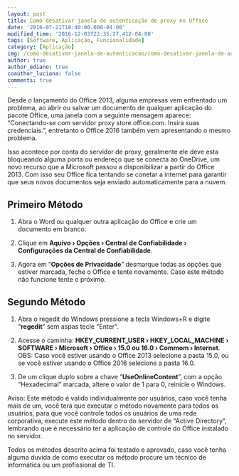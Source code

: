 ```yaml
---
layout: post
title: Como desativar janela de autenticação de proxy no Office
date: '2016-07-21T18:40:00.000-04:00'
modified_time: '2016-12-03T22:35:27.412-04:00'
tags: [Software, Aplicação, Funcionalidade]
category: [Aplicação]
img: /como-desativar-janela-de-autenticacao/como-desativar-janela-de-autenticacao.jpg
author: true
author_ediano: true
coauthor_luciana: false
comments: true
---
```


Desde o lançamento do Office 2013, alguma empresas vem enfrentado um problema, ao abrir ou salvar um documento de qualquer aplicação do pacote Office, uma janela com a seguinte mensagem aparece: “Conectando-se com servidor proxy store.office.com. Insira suas credenciais.”, entretanto o Office 2016 também vem apresentando o mesmo problema.

Isso acontece por conta do servidor de proxy, geralmente ele deve esta bloqueando alguma porta ou endereço que se conecta ao OneDrive, um novo recurso que a Microsoft passou a disponibilizar a partir do Office 2013. Com isso seu Office fica tentando se conetar a internet para garantir que seus novos documentos seja enviado automaticamente para a nuvem.

## Primeiro Método
1. Abra o Word ou qualquer outra aplicação do Office e crie um documento em branco.

2. Clique em **Aquivo › Opções › Central de Confiabilidade › Configurações da Central de Confiabilidade**.

3. Agora em “**Opções de Privacidade**” desmarque todas as opções que estiver marcada, feche o Office e tente novamente. Caso este método não funcione tente o próximo.

## Segundo Método
1. Abra o regedit do Windows pressione a tecla Windows+R e digite “**regedit**” sem aspas tecle "Enter".

2. Acesse o caminha: **HKEY_CURRENT_USER › HKEY_LOCAL_MACHINE › SOFTWARE › Microsoft › Office › 15.0 ou 16.0 › Commom › Internet**. OBS: Caso você estiver usando o Office 2013 selecione a pasta 15.0, ou se você estiver usando o Office 2016 selecione a pasta 16.0.

3. De um clique duplo sobre a chave “**UseOnlineContent**”, com a opção “Hexadecimal” marcada, altere o valor de 1 para 0, reinicie o Windows.

Aviso: Este método é valido individualmente por usuários, caso você tenha mais de um, você terá que executar o método novamente para todos os usuários, para que você controle todos os usuários de uma rede corporativa, execute este método dentro do servidor de “Active Directory”, lembrando que é necessário ter a aplicação de controle do Office instalado no servidor.

Todos os métodos descrito acima foi testado e aprovado, caso você tenha alguma duvida de como executar os método procure um técnico de informática ou um profissional de TI.